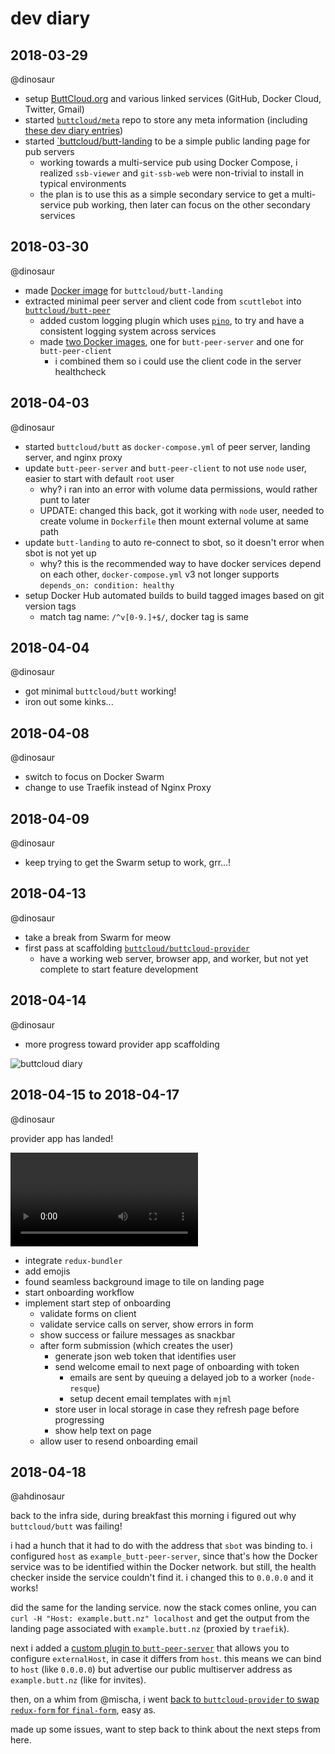 # dev diary

## 2018-03-29

@dinosaur

- setup [ButtCloud.org](http://buttcloud.org) and various linked services (GitHub, Docker Cloud, Twitter, Gmail)
- started [`buttcloud/meta`](https://github.com/buttcloud/meta) repo to store any meta information (including [these dev diary entries](https://github.com/buttcloud/meta/blob/master/diary.md))
- started [`buttcloud/butt-landing](https://github.com/buttcloud/butt-landing) to be a simple public landing page for pub servers
  - working towards a multi-service pub using Docker Compose, i realized `ssb-viewer` and `git-ssb-web` were non-trivial to install in typical environments
  - the plan is to use this as a simple secondary service to get a multi-service pub working, then later can focus on the other secondary services

## 2018-03-30

@dinosaur

- made [Docker image](https://hub.docker.com/r/buttcloud/butt-landing) for `buttcloud/butt-landing`
- extracted minimal peer server and client code from `scuttlebot` into [`buttcloud/butt-peer`](https://github.com/buttcloud/butt-peer)
  - added custom logging plugin which uses [`pino`](https://github.com/pinojs/pino), to try and have a consistent logging system across services
  - made [two Docker images](https://hub.docker.com/r/buttcloud/butt-peer), one for `butt-peer-server` and one for `butt-peer-client`
    - i combined them so i could use the client code in the server healthcheck

## 2018-04-03

@dinosaur

- started `buttcloud/butt` as `docker-compose.yml` of peer server, landing server, and nginx proxy
- update `butt-peer-server` and `butt-peer-client` to not use `node` user, easier to start with default `root` user
  - why? i ran into an error with volume data permissions, would rather punt to later
  - UPDATE: changed this back, got it working with `node` user, needed to create volume in `Dockerfile` then mount external volume at same path
- update `butt-landing` to auto re-connect to sbot, so it doesn't error when sbot is not yet up
  - why? this is the recommended way to have docker services depend on each other, `docker-compose.yml` v3 not longer supports `depends_on: condition: healthy`
- setup Docker Hub automated builds to build tagged images based on git version tags
  - match tag name: `/^v[0-9.]+$/`, docker tag is same

## 2018-04-04

@dinosaur

- got minimal `buttcloud/butt` working!
- iron out some kinks...

## 2018-04-08

@dinosaur

- switch to focus on Docker Swarm
- change to use Traefik instead of Nginx Proxy

## 2018-04-09

@dinosaur

- keep trying to get the Swarm setup to work, grr...!

## 2018-04-13

@dinosaur

- take a break from Swarm for meow
- first pass at scaffolding [`buttcloud/buttcloud-provider`](https://github.com/buttcloud/buttcloud-provider)
  - have a working web server, browser app, and worker, but not yet complete to start feature development

## 2018-04-14

@dinosaur

- more progress toward provider app scaffolding

![buttcloud diary](./images/2018-04-14-buttcloud-landing.jpg)

## 2018-04-15 to 2018-04-17

@dinosaur

provider app has landed!

![provider app landing](./images/2018-04-17-buttcloud-landing.webm)

- integrate `redux-bundler`
- add emojis
- found seamless background image to tile on landing page
- start onboarding workflow
- implement start step of onboarding
  - validate forms on client
  - validate service calls on server, show errors in form
  - show success or failure messages as snackbar
  - after form submission (which creates the user)
    - generate json web token that identifies user
    - send welcome email to next page of onboarding with token
      - emails are sent by queuing a delayed job to a worker (`node-resque`)
      - setup decent email templates with `mjml`
    - store user in local storage in case they refresh page before progressing
    - show help text on page
  - allow user to resend onboarding email

## 2018-04-18

@ahdinosaur

back to the infra side, during breakfast this morning i figured out why `buttcloud/butt` was failing!

i had a hunch that it had to do with the address that `sbot` was binding to. i configured `host` as `example_butt-peer-server`, since that's how the Docker service was to be identified within the Docker network. but still, the health checker inside the service couldn't find it. i changed this to `0.0.0.0` and it works!

did the same for the landing service. now the stack comes online, you can `curl -H "Host: example.butt.nz" localhost` and get the output from the landing page associated with `example.butt.nz` (proxied by `traefik`).

next i added a [custom plugin to `butt-peer-server`](https://github.com/buttcloud/butt-peer/blob/3c4390907eebe18f98e5f5d9c839161b9d1e001e/server/plugins/address.js) that allows you to configure `externalHost`, in case it differs from `host`. this means we can bind to `host` (like `0.0.0.0`) but advertise our public multiserver address as `example.butt.nz` (like for invites).

then, on a whim from @mischa, i went [back to `buttcloud-provider` to swap `redux-form` for `final-form`](https://github.com/buttcloud/buttcloud-provider/pull/4), easy as.

made up some issues, want to step back to think about the next steps from here.
